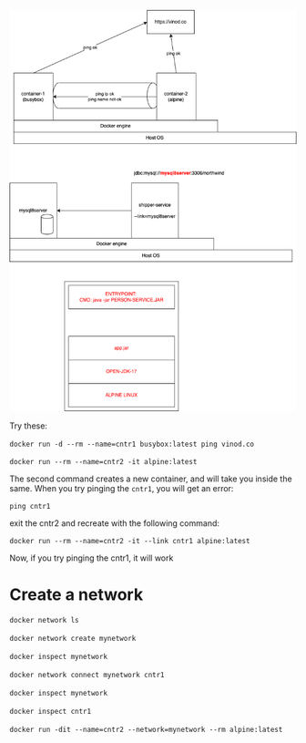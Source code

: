 ![](./docker-network.dio.png)

Try these:

`docker run -d --rm --name=cntr1 busybox:latest ping vinod.co`

`docker run --rm --name=cntr2 -it alpine:latest`

The second command creates a new container, and will take you inside the same. When you try pinging the `cntr1`, you will get an error:

```
ping cntr1
```

exit the cntr2 and recreate with the following command:

```
docker run --rm --name=cntr2 -it --link cntr1 alpine:latest
```

Now, if you try pinging the cntr1, it will work


# Create a network

```
docker network ls

docker network create mynetwork

docker inspect mynetwork

docker network connect mynetwork cntr1

docker inspect mynetwork

docker inspect cntr1

docker run -dit --name=cntr2 --network=mynetwork --rm alpine:latest
```